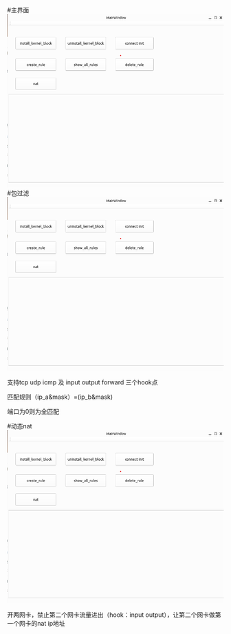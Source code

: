 #主界面
![](png/a.png)
#包过滤
![](png/a.png)

支持tcp udp icmp 及 input output forward 三个hook点

匹配规则（ip_a&mask）=(ip_b&mask)

端口为0则为全匹配

#动态nat
![](png/a.png)

开两网卡，禁止第二个网卡流量进出（hook：input output），让第二个网卡做第一个网卡的nat ip地址



